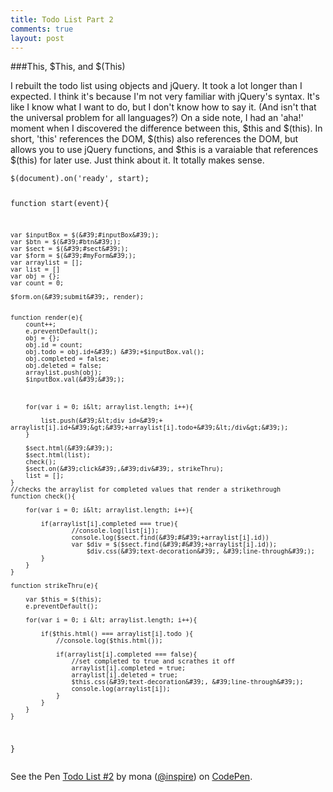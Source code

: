 ```yaml
---
title: Todo List Part 2
comments: true
layout: post
---
```


###This, $This, and $(This)

I rebuilt the todo list using objects and jQuery. It took a lot longer than I expected. I think it's because I'm not very familiar with jQuery's syntax. It's like I know what I want to do, but I don't know how to say it. (And isn't that the universal problem for all languages?) On a side note, I had an 'aha!' moment when I discovered the difference between this, $this and $(this). In short, 'this' references the DOM, $(this) also references the DOM, but allows you to use jQuery functions, and $this is a varaiable that references $(this) for later use. Just think about it. It totally makes sense.



<div data-height="302" data-theme-id="15312" data-slug-hash="oXYwEr" data-default-tab="js" data-user="inspire" class='codepen'><pre><code>$(document).on(&#39;ready&#39;, start);

function start(event){

	var $inputBox = $(&#39;#inputBox&#39;);
	var $btn = $(&#39;#btn&#39;);
	var $sect = $(&#39;#sect&#39;);
	var $form = $(&#39;#myForm&#39;);
	var arraylist = [];
	var list = []
	var obj = {};
	var count = 0;

	$form.on(&#39;submit&#39;, render);


	function render(e){
		count++;
		e.preventDefault();
		obj = {};
		obj.id = count;
		obj.todo = obj.id+&#39;) &#39;+$inputBox.val();
		obj.completed = false;
		obj.deleted = false;	
		arraylist.push(obj);
		$inputBox.val(&#39;&#39;);

		
		
		for(var i = 0; i&lt; arraylist.length; i++){

			list.push(&#39;&lt;div id=&#39;+ arraylist[i].id+&#39;&gt;&#39;+arraylist[i].todo+&#39;&lt;/div&gt;&#39;);			
		}
		
		$sect.html(&#39;&#39;);		
		$sect.html(list);
		check();
		$sect.on(&#39;click&#39;,&#39;div&#39;, strikeThru);
		list = [];
	}
	//checks the arraylist for completed values that render a strikethrough
	function check(){

		for(var i = 0; i&lt; arraylist.length; i++){

			if(arraylist[i].completed === true){
					//console.log(list[i]);
					console.log($sect.find(&#39;#&#39;+arraylist[i].id))
					var $div = $($sect.find(&#39;#&#39;+arraylist[i].id));
						$div.css(&#39;text-decoration&#39;, &#39;line-through&#39;);
			}
		}
	}

	function strikeThru(e){

		var $this = $(this);
		e.preventDefault();

		for(var i = 0; i &lt; arraylist.length; i++){

			if($this.html() === arraylist[i].todo ){
				//console.log($this.html());

				if(arraylist[i].completed === false){
					//set completed to true and scrathes it off
					arraylist[i].completed = true;
					arraylist[i].deleted = true;
					$this.css(&#39;text-decoration&#39;, &#39;line-through&#39;);
					console.log(arraylist[i]);
				}
			}
		}
	}
}
</code></pre>
<p>See the Pen <a href='http://codepen.io/inspire/pen/oXYwEr/'>Todo List #2</a> by mona (<a href='http://codepen.io/inspire'>@inspire</a>) on <a href='http://codepen.io'>CodePen</a>.</p>
</div><script async src="//assets.codepen.io/assets/embed/ei.js"></script>


